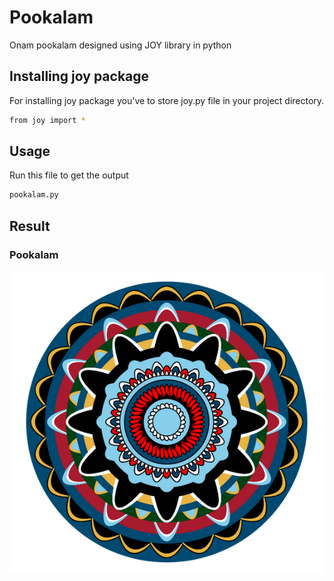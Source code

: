# Pookalam

Onam pookalam designed using JOY library in python

## Installing joy package

For installing joy package you've to store joy.py file in your project directory.

```bash
from joy import *
```

## Usage

Run this file to get the output
```bash
pookalam.py
```

## Result
### Pookalam
![pookalam](pookalam.png)



